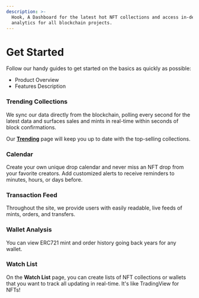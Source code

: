 ```yaml
---
description: >-
  Hook, A Dashboard for the latest hot NFT collections and access in-depth
  analytics for all blockchain projects.
---
```


# Get Started

Follow our handy guides to get started on the basics as quickly as possible:



* Product Overview&#x20;
* Features Description&#x20;



### Trending Collections

We sync our data directly from the blockchain, polling every second for the latest data and surfaces sales and mints in real-time within seconds of block confirmations.

Our [**Trending**](https://beta.theapis.xyz/#/trending) page will keep you up to date with the top-selling collections.

### Calendar

Create your own unique drop calendar and never miss an NFT drop from your favorite creators. Add customized alerts to receive reminders to minutes, hours, or days before.



### Transaction  Feed

Throughout the site, we provide users with easily readable, live feeds of mints, orders, and transfers.



### Wallet  Analysis

You can view ERC721 mint and order history going back years for any wallet.



### Watch  List

On the **Watch  List** page, you can create lists of NFT collections or wallets that you want to track  all updating in real-time. It's like TradingView for NFTs!
